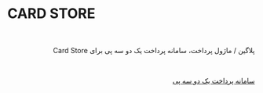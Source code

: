 # CARD STORE
<br>
<p dir="rtl">
پلاگین / ماژول پرداخت، سامانه پرداخت یک دو سه پی برای Card Store
</p>
<br>
<p dir="rtl">
<a href="https://123pay.ir">سامانه پرداخت یک دو سه پی</a>
</p>
